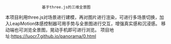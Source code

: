                     基于three.js的三维全景图 
本项目利用three.js对场景进行建模，再对图片进行渲染，可进行多场景切换，加入LeapMotion体感控制器可用手势与全景图进行交互，增强真实感和沉浸感。
移动端也可浏览全景图，晃动手机即可进行浏览。
项目地址:https://luocr7.github.io/panorama/0.html
